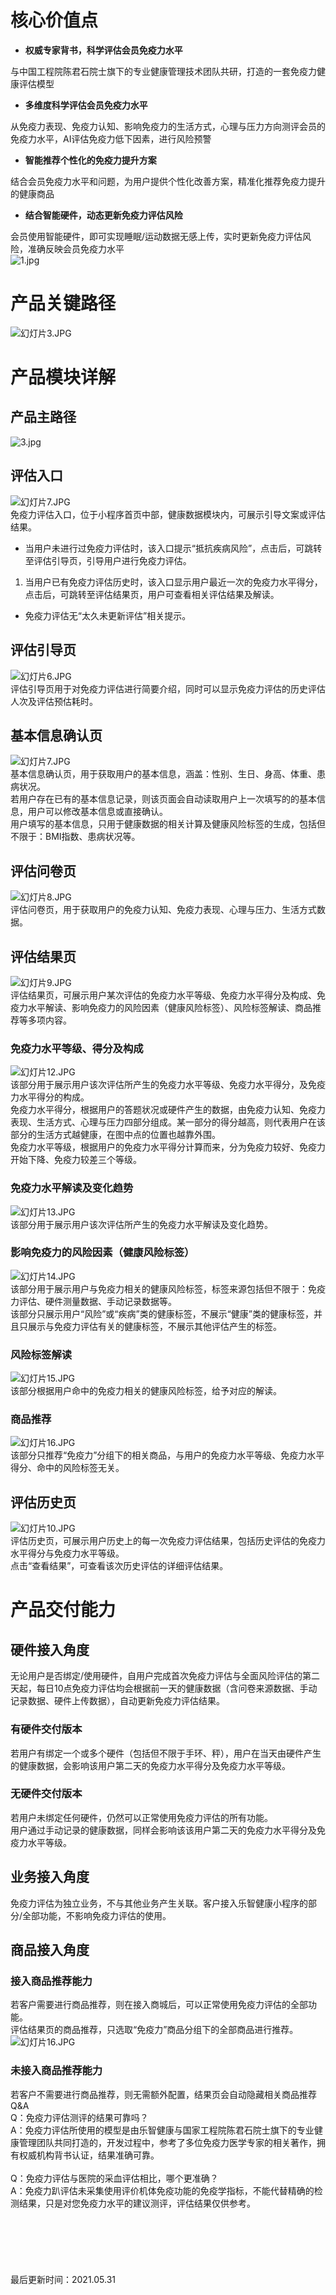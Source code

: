 <a name="hzeN1"></a>
# 核心价值点
- **权威专家背书，科学评估会员免疫力水平**

与中国工程院陈君石院士旗下的专业健康管理技术团队共研，打造的一套免疫力健康评估模型

- **多维度科学评估会员免疫力水平**

从免疫力表现、免疫力认知、影响免疫力的生活方式，心理与压力方向测评会员的免疫力水平，AI评估免疫力低下因素，进行风险预警

- **智能推荐个性化的免疫力提升方案**

结合会员免疫力水平和问题，为用户提供个性化改善方案，精准化推荐免疫力提升的健康商品

- **结合智能硬件，动态更新免疫力评估风险**

会员使用智能硬件，即可实现睡眠/运动数据无感上传，实时更新免疫力评估风险，准确反映会员免疫力水平<br />![1.jpg](https://cdn.nlark.com/yuque/0/2021/jpeg/2752327/1622206353652-a4f96b63-29c8-4e81-8a37-ef4d6c2d3655.jpeg#clientId=u2aaa7d51-f9c0-4&from=ui&id=W5s1L&margin=%5Bobject%20Object%5D&name=1.jpg&originHeight=720&originWidth=1280&originalType=binary&size=181732&status=done&style=stroke&taskId=u0ea42c17-15bb-4387-9106-c8de60d052c)
<a name="zg3XT"></a>
# 产品关键路径
![幻灯片3.JPG](https://cdn.nlark.com/yuque/0/2021/jpeg/2752327/1622456174862-26db5987-64ea-4464-98f2-faaeb6225e7e.jpeg#clientId=u5dbd9175-488d-4&from=ui&id=jdGkV&margin=%5Bobject%20Object%5D&name=%E5%B9%BB%E7%81%AF%E7%89%873.JPG&originHeight=720&originWidth=1280&originalType=binary&size=164344&status=done&style=stroke&taskId=uec18d189-d4a1-4ec9-af0e-e69319bce92)
<a name="b3fcx"></a>
# 产品模块详解
<a name="Gjs6H"></a>
## 产品主路径
![3.jpg](https://cdn.nlark.com/yuque/0/2021/jpeg/2752327/1622207435850-bcc3b896-0045-4992-8f87-446c28d4acd8.jpeg#clientId=u2aaa7d51-f9c0-4&from=ui&id=X7rIt&margin=%5Bobject%20Object%5D&name=3.jpg&originHeight=720&originWidth=1280&originalType=binary&size=150536&status=done&style=stroke&taskId=u0dd45a9d-d014-4406-b974-96395a27edb)
<a name="z2pHU"></a>
## 评估入口
![幻灯片7.JPG](https://cdn.nlark.com/yuque/0/2021/jpeg/2752327/1622207872788-7772f9ef-9e0c-483d-afe9-c43ba71abefe.jpeg#clientId=u2aaa7d51-f9c0-4&from=ui&id=JDM1N&margin=%5Bobject%20Object%5D&name=%E5%B9%BB%E7%81%AF%E7%89%877.JPG&originHeight=720&originWidth=1280&originalType=binary&size=33400&status=done&style=stroke&taskId=u82c09ad1-0e2c-4389-8bb8-e845b1304f2)<br />免疫力评估入口，位于小程序首页中部，健康数据模块内，可展示引导文案或评估结果。

- 当用户未进行过免疫力评估时，该入口提示“抵抗疾病风险”，点击后，可跳转至评估引导页，引导用户进行免疫力评估。
1. 当用户已有免疫力评估历史时，该入口显示用户最近一次的免疫力水平得分，点击后，可跳转至评估结果页，用户可查看相关评估结果及解读。
- 免疫力评估无“太久未更新评估”相关提示。
<a name="JPDoG"></a>
## 评估引导页
![幻灯片6.JPG](https://cdn.nlark.com/yuque/0/2021/jpeg/2752327/1622208227551-53f93399-7045-484b-8a63-f6242d93c0d9.jpeg#clientId=u2aaa7d51-f9c0-4&from=ui&id=MeLdF&margin=%5Bobject%20Object%5D&name=%E5%B9%BB%E7%81%AF%E7%89%876.JPG&originHeight=720&originWidth=1280&originalType=binary&size=66834&status=done&style=stroke&taskId=u728f554a-5df9-4ae2-8296-b816f24d6a9)<br />评估引导页用于对免疫力评估进行简要介绍，同时可以显示免疫力评估的历史评估人次及评估预估耗时。
<a name="NvVVu"></a>
## 基本信息确认页
![幻灯片7.JPG](https://cdn.nlark.com/yuque/0/2021/jpeg/2752327/1622208238158-269df38c-f0e5-41ea-994c-d199dd6fa936.jpeg#clientId=u2aaa7d51-f9c0-4&from=ui&id=PhXj2&margin=%5Bobject%20Object%5D&name=%E5%B9%BB%E7%81%AF%E7%89%877.JPG&originHeight=720&originWidth=1280&originalType=binary&size=39437&status=done&style=stroke&taskId=u6876b142-b03e-44a4-856c-3ca1724cfec)<br />基本信息确认页，用于获取用户的基本信息，涵盖：性别、生日、身高、体重、患病状况。<br />若用户存在已有的基本信息记录，则该页面会自动读取用户上一次填写的的基本信息，用户可以修改基本信息或直接确认。<br />用户填写的基本信息，只用于健康数据的相关计算及健康风险标签的生成，包括但不限于：BMI指数、患病状况等。
<a name="WP0uP"></a>
## 评估问卷页
![幻灯片8.JPG](https://cdn.nlark.com/yuque/0/2021/jpeg/2752327/1622208266591-988123d4-d9a3-4731-8d0b-321375600bd6.jpeg#clientId=u2aaa7d51-f9c0-4&from=ui&id=pCiRQ&margin=%5Bobject%20Object%5D&name=%E5%B9%BB%E7%81%AF%E7%89%878.JPG&originHeight=720&originWidth=1280&originalType=binary&size=129998&status=done&style=none&taskId=u40170b53-a6da-457c-b8aa-ed81f66eb7e)<br />评估问卷页，用于获取用户的免疫力认知、免疫力表现、心理与压力、生活方式数据。
<a name="c6siW"></a>
## 评估结果页
![幻灯片9.JPG](https://cdn.nlark.com/yuque/0/2021/jpeg/2752327/1622208537430-3bfefe21-1c5d-44fb-8374-1f8dcf529644.jpeg#clientId=u2aaa7d51-f9c0-4&from=ui&id=knwLP&margin=%5Bobject%20Object%5D&name=%E5%B9%BB%E7%81%AF%E7%89%879.JPG&originHeight=720&originWidth=1280&originalType=binary&size=193006&status=done&style=none&taskId=u31dc00d6-7213-4e1d-8a5b-a5a1ff84c5d)<br />评估结果页，可展示用户某次评估的免疫力水平等级、免疫力水平得分及构成、免疫力水平解读、影响免疫力的风险因素（健康风险标签）、风险标签解读、商品推荐等多项内容。
<a name="RYzHS"></a>
### 免疫力水平等级、得分及构成
![幻灯片12.JPG](https://cdn.nlark.com/yuque/0/2021/jpeg/2752327/1622208604847-70fcbed1-0696-4f3b-aee0-618fd9092525.jpeg#clientId=u2aaa7d51-f9c0-4&from=ui&id=FnDed&margin=%5Bobject%20Object%5D&name=%E5%B9%BB%E7%81%AF%E7%89%8712.JPG&originHeight=720&originWidth=1280&originalType=binary&size=44513&status=done&style=none&taskId=uc49e2c19-5603-4e99-883a-575a0a1113c)<br />该部分用于展示用户该次评估所产生的免疫力水平等级、免疫力水平得分，及免疫力水平得分的构成。<br />免疫力水平得分，根据用户的答题状况或硬件产生的数据，由免疫力认知、免疫力表现、生活方式、心理与压力四部分组成。某一部分的得分越高，则代表用户在该部分的生活方式越健康，在图中点的位置也越靠外围。<br />免疫力水平等级，根据用户的免疫力水平得分计算而来，分为免疫力较好、免疫力开始下降、免疫力较差三个等级。
<a name="aX8dH"></a>
### 免疫力水平解读及变化趋势
![幻灯片13.JPG](https://cdn.nlark.com/yuque/0/2021/jpeg/2752327/1622208732350-37f2636c-5476-4914-bc97-4bcb1d2db293.jpeg#clientId=u2aaa7d51-f9c0-4&from=ui&id=h13BF&margin=%5Bobject%20Object%5D&name=%E5%B9%BB%E7%81%AF%E7%89%8713.JPG&originHeight=720&originWidth=1280&originalType=binary&size=33682&status=done&style=none&taskId=u51b30889-4cfd-4df1-b80f-1d7cfb3b6ea)<br />该部分用于展示用户该次评估所产生的免疫力水平解读及变化趋势。
<a name="iO4jH"></a>
### 影响免疫力的风险因素（健康风险标签）
![幻灯片14.JPG](https://cdn.nlark.com/yuque/0/2021/jpeg/2752327/1622208811415-ff4fc5bb-9f5f-4b40-8c52-78d632a4551c.jpeg#clientId=u2aaa7d51-f9c0-4&from=ui&id=FmezG&margin=%5Bobject%20Object%5D&name=%E5%B9%BB%E7%81%AF%E7%89%8714.JPG&originHeight=720&originWidth=1280&originalType=binary&size=27701&status=done&style=none&taskId=u9e06b116-431f-4106-bb58-07be562f655)<br />该部分用于展示用户与免疫力相关的健康风险标签，标签来源包括但不限于：免疫力评估、硬件测量数据、手动记录数据等。<br />该部分只展示用户“风险”或“疾病”类的健康标签，不展示“健康”类的健康标签，并且只展示与免疫力评估有关的健康标签，不展示其他评估产生的标签。
<a name="IrsPO"></a>
### 风险标签解读
![幻灯片15.JPG](https://cdn.nlark.com/yuque/0/2021/jpeg/2752327/1622208884913-687309c1-c16f-493b-8b70-492c0310249b.jpeg#clientId=u2aaa7d51-f9c0-4&from=ui&id=UdcZU&margin=%5Bobject%20Object%5D&name=%E5%B9%BB%E7%81%AF%E7%89%8715.JPG&originHeight=720&originWidth=1280&originalType=binary&size=63231&status=done&style=none&taskId=u7d640210-80b1-49be-834d-d76ccc502eb)<br />该部分根据用户命中的免疫力相关的健康风险标签，给予对应的解读。
<a name="pqbb7"></a>
### 商品推荐
![幻灯片16.JPG](https://cdn.nlark.com/yuque/0/2021/jpeg/2752327/1622208890621-dcb05267-0730-4ebd-962b-2530e57ec83a.jpeg#clientId=u2aaa7d51-f9c0-4&from=ui&id=rWaeD&margin=%5Bobject%20Object%5D&name=%E5%B9%BB%E7%81%AF%E7%89%8716.JPG&originHeight=720&originWidth=1280&originalType=binary&size=59900&status=done&style=none&taskId=u39b3d799-78a9-4c18-8270-2cfefdb5916)<br />该部分只推荐“免疫力”分组下的相关商品，与用户的免疫力水平等级、免疫力水平得分、命中的风险标签无关。
<a name="fiWnL"></a>
## 评估历史页
![幻灯片10.JPG](https://cdn.nlark.com/yuque/0/2021/jpeg/2752327/1622208987118-61f4c738-bfe3-40cd-b07c-ce1c65bd70d6.jpeg#clientId=u2aaa7d51-f9c0-4&from=ui&id=ugYcK&margin=%5Bobject%20Object%5D&name=%E5%B9%BB%E7%81%AF%E7%89%8710.JPG&originHeight=720&originWidth=1280&originalType=binary&size=55330&status=done&style=none&taskId=ue9bbbd56-4b5d-4ddc-be82-d97d6a6b263)<br />评估历史页，可展示用户历史上的每一次免疫力评估结果，包括历史评估的免疫力水平得分与免疫力水平等级。<br />点击“查看结果”，可查看该次历史评估的详细评估结果。
<a name="NUnav"></a>
# 产品交付能力
<a name="L7yde"></a>
## 硬件接入角度
无论用户是否绑定/使用硬件，自用户完成首次免疫力评估与全面风险评估的第二天起，每日10点免疫力评估均会根据前一天的健康数据（含问卷来源数据、手动记录数据、硬件上传数据），自动更新免疫力评估结果。
<a name="pC4LY"></a>
### 有硬件交付版本
若用户有绑定一个或多个硬件（包括但不限于手环、秤），用户在当天由硬件产生的健康数据，会影响该用户第二天的免疫力水平得分及免疫力水平等级。
<a name="d6xIh"></a>
### 无硬件交付版本
若用户未绑定任何硬件，仍然可以正常使用免疫力评估的所有功能。<br />用户通过手动记录的健康数据，同样会影响该该用户第二天的免疫力水平得分及免疫力水平等级。
<a name="txxVi"></a>
## 业务接入角度
免疫力评估为独立业务，不与其他业务产生关联。客户接入乐智健康小程序的部分/全部功能，不影响免疫力评估的使用。
<a name="T3754"></a>
## 商品接入角度
<a name="UvvP3"></a>
### 接入商品推荐能力
若客户需要进行商品推荐，则在接入商城后，可以正常使用免疫力评估的全部功能。<br />评估结果页的商品推荐，只选取“免疫力”商品分组下的全部商品进行推荐。<br />![幻灯片16.JPG](https://cdn.nlark.com/yuque/0/2021/jpeg/2752327/1622209150794-d654b256-366e-4e75-9b69-47f09d082271.jpeg#clientId=u2aaa7d51-f9c0-4&from=ui&id=bKpnW&margin=%5Bobject%20Object%5D&name=%E5%B9%BB%E7%81%AF%E7%89%8716.JPG&originHeight=720&originWidth=1280&originalType=binary&size=59900&status=done&style=none&taskId=u3940c08d-b4b1-43ae-abdf-001ba64656e)
<a name="zXxCQ"></a>
### 未接入商品推荐能力
若客户不需要进行商品推荐，则无需额外配置，结果页会自动隐藏相关商品推荐<br />Q&A<br />Q：免疫力评估测评的结果可靠吗？<br />A：免疫力评估所使用的模型是由乐智健康与国家工程院陈君石院士旗下的专业健康管理团队共同打造的，开发过程中，参考了多位免疫力医学专家的相关著作，拥有权威机构背书认证，结果准确可靠。<br />
<br />Q：免疫力评估与医院的采血评估相比，哪个更准确？<br />A：免疫力趴评估未采集使用评价机体免疫功能的免疫学指标，不能代替精确的检测结果，只是对您免疫力水平的建议测评，评估结果仅供参考。<br />
<br />
<br />
<br />
<br />
<br />
<br />最后更新时间：2021.05.31


